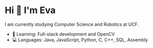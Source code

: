 # Hi 👋 I'm Eva

I am currently studying Computer Science and Robotics at UCF.

- 🌱 Learning: Full-stack development and OpenCV
- 💻 Languages: Java, JavaScript, Python, C, C++, SQL, Assembly


<!--
**evahocking/evahocking** is a ✨ _special_ ✨ repository because its `README.md` (this file) appears on your GitHub profile.

Here are some ideas to get you started:

- 🔭 I’m currently working on ...
- 🌱 I’m currently learning ...
- 👯 I’m looking to collaborate on ...
- 🤔 I’m looking for help with ...
- 💬 Ask me about ...
- 📫 How to reach me: ...
- 😄 Pronouns: ...
- ⚡ Fun fact: ...
-->
